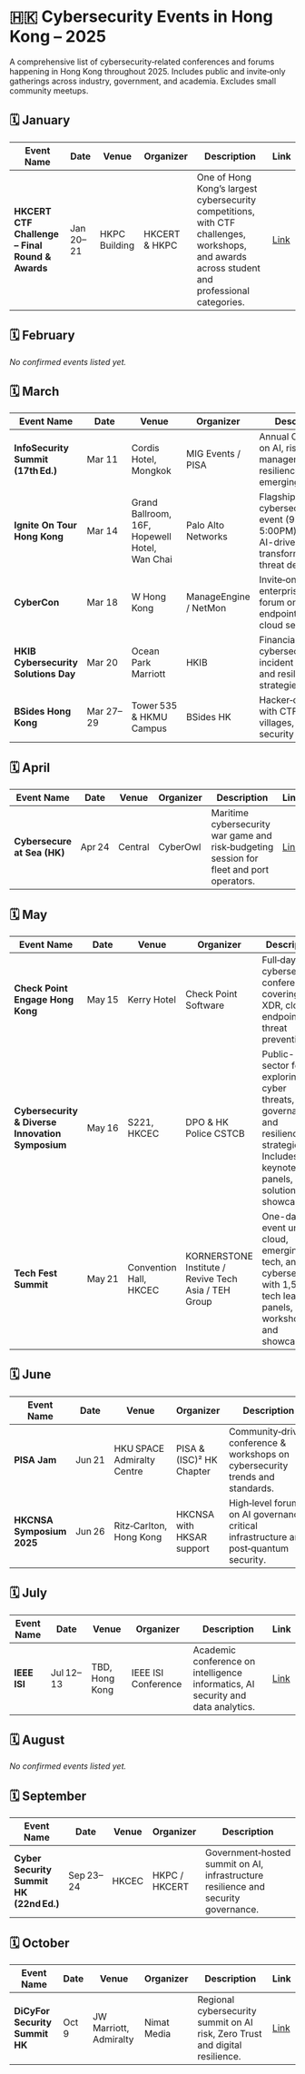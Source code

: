 # 🇭🇰 Cybersecurity Events in Hong Kong – 2025

A comprehensive list of cybersecurity‑related conferences and forums happening in Hong Kong throughout 2025. Includes public and invite‑only gatherings across industry, government, and academia. Excludes small community meetups.

## 🗓 January
| Event Name | Date | Venue | Organizer | Description | Link |
|---|---|---|---|---|---|
| **HKCERT CTF Challenge – Final Round & Awards** | Jan 20–21 | HKPC Building | HKCERT & HKPC | One of Hong Kong’s largest cybersecurity competitions, with CTF challenges, workshops, and awards across student and professional categories. | [Link](https://ctf.hkcert.org) |

## 🗓 February
_No confirmed events listed yet._

## 🗓 March
| Event Name | Date | Venue | Organizer | Description | Link |
|---|---|---|---|---|---|
| **InfoSecurity Summit (17th Ed.)** | Mar 11 | Cordis Hotel, Mongkok | MIG Events / PISA | Annual CISO forum on AI, risk management and resilience in emerging‑tech era. | [Link](https://www.mighkevents.com/infosec25-mig) |
| **Ignite On Tour Hong Kong** | Mar 14 | Grand Ballroom, 16F, Hopewell Hotel, Wan Chai | Palo Alto Networks | Flagship cybersecurity event (9:00AM–5:00PM) covering AI-driven SOC transformation and threat defense. | [Link](https://register.paloaltonetworks.com/igniteontour-hongkong-2025) |
| **CyberCon** | Mar 18 | W Hong Kong | ManageEngine / NetMon | Invite‑only enterprise security forum on SIEM, endpoint, XDR and cloud security. | [Link](https://events.manageengine.com/cybercon-hong-kong) |
| **HKIB Cybersecurity Solutions Day** | Mar 20 | Ocean Park Marriott | HKIB | Financial services cybersecurity, incident response and resilience strategies. | [Link](https://www.sangfor.com/events-and-webinars/hkib-cybersecurity-solutions-day-2025/) |
| **BSides Hong Kong** | Mar 27–29 | Tower 535 & HKMU Campus | BSides HK | Hacker‑conference with CTF, exploit villages, drone/Ai security talks. | [Link](https://www.bsideshk.org/) |

## 🗓 April
| Event Name | Date | Venue | Organizer | Description | Link |
|---|---|---|---|---|---|
| **Cybersecure at Sea (HK)** | Apr 24 | Central | CyberOwl | Maritime cybersecurity war game and risk‑budgeting session for fleet and port operators. | [Link](https://cyberowl.io/resources/cyberowl-annual-maritime-cybersecurity-conference-2025/) |

## 🗓 May
| Event Name | Date | Venue | Organizer | Description | Link |
|---|---|---|---|---|---|
| **Check Point Engage Hong Kong** | May 15 | Kerry Hotel | Check Point Software | Full‑day cybersecurity conference covering AI, XDR, cloud, endpoint, and threat prevention. | [Link](https://pages.checkpoint.com/2025-may-check-point-engage-hk.html) |
| **Cybersecurity & Diverse Innovation Symposium** | May 16 | S221, HKCEC | DPO & HK Police CSTCB | Public-sector forum exploring cyber threats, AI governance, and resilience strategies. Includes keynotes, panels, and solution showcases. | [Link](https://www.csdis.hk/) |
| **Tech Fest Summit** | May 21 | Convention Hall, HKCEC | KORNERSTONE Institute / Revive Tech Asia / TEH Group | One-day event uniting cloud, emerging tech, and cybersecurity with 1,500+ tech leaders, panels, workshops, and showcases. | [Link](https://techfest.hk) |

## 🗓 June
| Event Name | Date | Venue | Organizer | Description | Link |
|---|---|---|---|---|---|
| **PISA Jam** | Jun 21 | HKU SPACE Admiralty Centre | PISA & (ISC)² HK Chapter | Community‑driven conference & workshops on cybersecurity trends and standards. | [Link](https://pisa.org.hk/2025/06/01/pisa-jam-2025-21-jun-2025/) |
| **HKCNSA Symposium 2025** | Jun 26 | Ritz‑Carlton, Hong Kong | HKCNSA with HKSAR support | High‑level forum on AI governance, critical infrastructure and post‑quantum security. | [Link](https://www.moxie-mail.com/project/NK4416/info.php?code=NK4416-27) |

## 🗓 July
| Event Name | Date | Venue | Organizer | Description | Link |
|---|---|---|---|---|---|
| **IEEE ISI** | Jul 12–13 | TBD, Hong Kong | IEEE ISI Conference | Academic conference on intelligence informatics, AI security and data analytics. | [Link](https://ieee-isi.org/2025/) |

## 🗓 August
_No confirmed events listed yet._

## 🗓 September
| Event Name | Date | Venue | Organizer | Description | Link |
|---|---|---|---|---|---|
| **Cyber Security Summit HK (22nd Ed.)** | Sep 23–24 | HKCEC | HKPC / HKCERT | Government‑hosted summit on AI, infrastructure resilience and security governance. | [Link](https://www.cssummit.hk) |

## 🗓 October
| Event Name | Date | Venue | Organizer | Description | Link |
|---|---|---|---|---|---|
| **DiCyFor Security Summit HK** | Oct 9 | JW Marriott, Admiralty | Nimat Media | Regional cybersecurity summit on AI risk, Zero Trust and digital resilience. | [Link](https://www.dicyfor.com/hongkong2025) |
